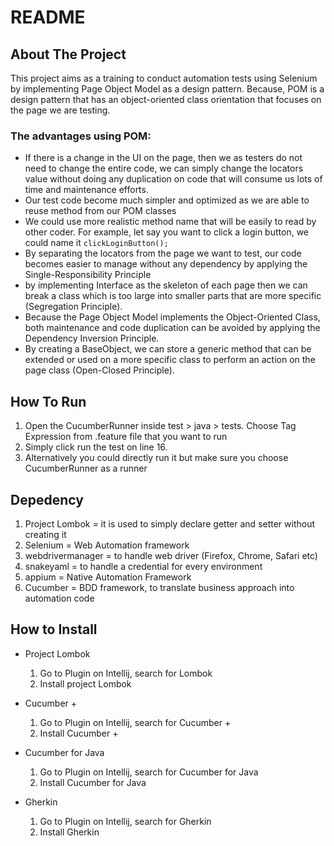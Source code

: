 README
=====

About The Project
------

This project aims as a training to conduct automation tests using Selenium by implementing
Page Object Model as a design pattern. Because, POM is a design pattern that has an 
object-oriented class orientation that focuses on the page we are testing.


### The advantages using POM:

- If there is a change in the UI on the page, then we as testers do not need to change the entire code,
  we can simply change the locators value without doing any duplication on code that will consume us lots of time
  and maintenance efforts.
- Our test code become much simpler and optimized as we are able to reuse method from our POM classes
- We could use more realistic method name that will be easily to read by other coder. For example, let say
you want to click a login button, we could name it `clickLoginButton();`
- By separating the locators from the page we want to test, our code becomes easier to manage 
without any dependency by applying the Single-Responsibility Principle
- by implementing Interface as the skeleton of each page then we can break a class which is too large into 
smaller parts that are more specific (Segregation Principle).
- Because the Page Object Model implements the Object-Oriented Class, both maintenance and code duplication can be
avoided by applying the Dependency Inversion Principle.
- By creating a BaseObject, we can store a generic method that can be extended or used on a more specific class
to perform an action on the page class (Open-Closed Principle).


How To Run
------

1. Open the CucumberRunner inside test > java > tests. Choose Tag Expression from .feature file that you want to run
2. Simply click run the test on line 16.
3. Alternatively you could directly run it but make sure you choose CucumberRunner as a runner


Depedency
------

1. Project Lombok = it is used to simply declare getter and setter without creating it
2. Selenium = Web Automation framework
3. webdrivermanager = to handle web driver (Firefox, Chrome, Safari etc)
4. snakeyaml = to handle a credential for every environment
5. appium = Native Automation Framework
6. Cucumber = BDD framework, to translate business approach into automation code


How to Install
------

- Project Lombok
   1. Go to Plugin on Intellij, search for Lombok
   2. Install project Lombok


- Cucumber +
  1. Go to Plugin on Intellij, search for Cucumber +
  2. Install Cucumber +


- Cucumber for Java
  1. Go to Plugin on Intellij, search for Cucumber for Java
  2. Install Cucumber for Java


- Gherkin
  1. Go to Plugin on Intellij, search for Gherkin
  2. Install Gherkin
